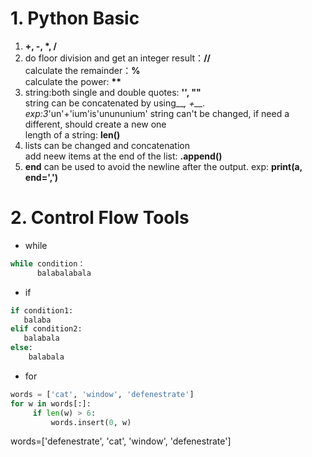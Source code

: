 # 1. Python Basic
1. __+, -, *, /__
2. do floor division and get an integer result：__//__  
     calculate the remainder：__%__  
     calculate the power: __**__
3. string:both single and double quotes:&nbsp;__'', ""__  
   string can be concatenated by using__*, +__. exp:3*'un'+'ium'is'unununium'
   string can't be changed, if need a different, should create a new one  
   length of a string: __len()__  
4. lists can be changed and concatenation  
   add neew items at the end of the list: __.append()__  
5. __end__ can be used to avoid the newline after the output. exp: __print(a, end=',')__  

# 2. Control Flow Tools  
- while 
```python
while condition：
      balabalabala
```
- if
```python
if condition1:
   balaba
elif condition2:
   balabala
else:
    balabala
```  
- for  
```python
words = ['cat', 'window', 'defenestrate']
for w in words[:]:
     if len(w) > 6:
         words.insert(0, w)
```  
words=['defenestrate', 'cat', 'window', 'defenestrate']
